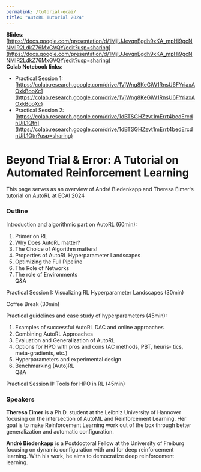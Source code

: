 ```yaml
---
permalink: /tutorial-ecai/
title: "AutoRL Tutorial 2024"
---
```


**Slides**: [https://docs.google.com/presentation/d/1MjlUJevqnEgdh9xKA_mpHi9gcNNMIR2LdkZ76MxGVQY/edit?usp=sharing](https://docs.google.com/presentation/d/1MjlUJevqnEgdh9xKA_mpHi9gcNNMIR2LdkZ76MxGVQY/edit?usp=sharing) <BR>
**Colab Notebook links**:
* Practical Session 1: [https://colab.research.google.com/drive/1VjWng8KeGiW1RnsU6FYriaxAOxkBooXc](https://colab.research.google.com/drive/1VjWng8KeGiW1RnsU6FYriaxAOxkBooXc)
* Practical Session 2: [https://colab.research.google.com/drive/1dBTSGHZzvt1mErrt4bedErcdnUiL1Qtn](https://colab.research.google.com/drive/1dBTSGHZzvt1mErrt4bedErcdnUiL1Qtn?usp=sharing)


# Beyond Trial & Error: A Tutorial on Automated Reinforcement Learning

This page serves as an overview of André Biedenkapp and Theresa Eimer's tutorial on AutoRL at ECAI 2024
### Outline
Introduction and algorithmic part on AutoRL (60min):
1. Primer on RL
2. Why Does AutoRL matter?
3. The Choice of Algorithm matters!
5. Properties of AutoRL Hyperparameter Landscapes
6. Optimizing the Full Pipeline
7. The Role of Networks
8. The role of Environments<BR>
Q&A

Practical Session I: Visualizing RL Hyperparameter Landscapes (30min)

Coffee Break (30min)

Practical guidelines and case study of hyperparameters (45min):
1. Examples of successful AutoRL DAC and online approaches
2. Combining AutoRL Approaches
3. Evaluation and Generalization of AutoRL
4. Options for HPO with pros and cons (AC methods, PBT, heuris-
tics, meta-gradients, etc.)
5. Hyperparameters and experimental design
6. Benchmarking (Auto)RL<BR>
Q&A

Practical Session II: Tools for HPO in RL (45min)


### Speakers
**Theresa Eimer** is a Ph.D. student at the Leibniz University of Hannover focusing on the intersection of AutoML and Reinforcement Learning. Her goal is to make Reinforcement Learning work out of the box through better generalization and automatic configuration.

**André Biedenkapp** is a Postdoctoral Fellow at the University of Freiburg focusing on dynamic configuration with and for deep reinforcement learning.
With his work, he aims to democratize deep reinforcement learning.
